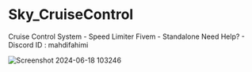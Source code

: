 # Sky_CruiseControl

Cruise Control System - Speed Limiter Fivem - Standalone
Need Help? - Discord ID : mahdifahimi

![Screenshot 2024-06-18 103246](https://github.com/MahdiFahimi1/Sky_CruiseControl/assets/170426230/1ff45d64-82b0-48f7-820a-2ce9a388da7f)
